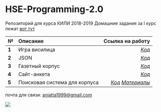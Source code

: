 # HSE-Programming-2.0
Репозиторий для курса КИЛИ 2018-2019 
Домашние задания за I курс лежат [вот тут](https://github.com/Gratisfo/HSE-Programming)

№| Описание          |Ссылка на работу  
 ------------- |:-------------| -----:
**1** |Игра висилица     | [*Код*](https://github.com/Gratisfo/HSE-Programming-2.0/tree/master/HomeWork/HW1) 
**2** |JSON   | [*Код*](https://github.com/Gratisfo/HSE-Programming-2.0/blob/master/HomeWork/HW2/HW2_JSON.ipynb) 
**3** |Газетный корпус| [*Код*](https://github.com/Gratisfo/HSE-Programming-2.0/tree/master/HomeWork/Project_1)
**4** |Сайт-анкета| [*Код*](https://github.com/Gratisfo/HSE-Programming-2.0/tree/master/HomeWork/Project_1)
**5** |Поисковая система для корпуса| [*Код*](https://github.com/Gratisfo/HSE-Programming-2.0/tree/master/HomeWork/HW) [*Материалы*](https://github.com/Gratisfo/HSE-Programming-2.0/tree/master/HomeWork/HW4)
   

почта для связи: aniatta1999@gmail.com

![](https://pp.userapi.com/c540104/v540104972/18f66/NNX_ep2Ga4M.jpg)

